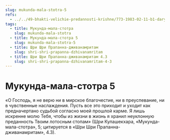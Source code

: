 ```yaml
---
slug: mukunda-mala-stotra-5
refs:
  - ../../49-bhakti-velichie-predannosti-krishne/773-1983-02-11-b1-dary-bhakti-molitva-vozvyshennyh-predannyh-primery-iz-pisanij.md
tags:
  - title: Мукунда-мала-стотра
    slug: mukunda-mala-stotra
  - title: Мукунда-мала-стотра 5
    slug: mukunda-mala-stotra-5
  - title: Шри Шри Прапанна-дживанамритам
    slug: shri-shri-prapanna-dzhivanamritam
  - title: Шри Шри Прапанна-дживанамритам 4.3
    slug: shri-shri-prapanna-dzhivanamritam-4-3
---
```


# Мукунда-мала-стотра 5

«О Господь, я не верю ни в мирское благочестие, ни в преуспевание, ни в чувственные наслаждения. Пусть все это приходит и уходит как предначертано судьбой согласно моей прошлой карме. Я лишь искренне молю Тебя, чтобы из жизни в жизнь я хранил неуклонную преданность Твоим лотосным стопам» (Шри Кулашекхара, «Мукунда-мала-стотра», 5; цитируется в «Шри Шри Прапанна-дживанамритам», 4.3).

